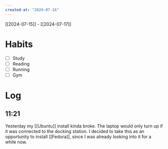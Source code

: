 ```yaml
---
created-at: "2024-07-16"
---
```


[[2024-07-15]] - [[2024-07-17]]

# Habits

- [ ] Study
- [ ] Reading
- [ ] Running
- [ ] Gym

# Log

## 11:21

Yesterday my [[Ubuntu]] install kinda broke. The laptop would only turn up if it was connected to the docking station. I decided to take this as an opportunity to install [[Fedora]], since I was already looking into it for a while now.
